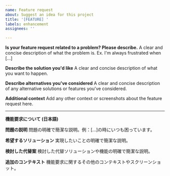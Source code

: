 ```yaml
---
name: Feature request
about: Suggest an idea for this project
title: '[FEATURE] '
labels: enhancement
assignees: ''

---
```


**Is your feature request related to a problem? Please describe.**
A clear and concise description of what the problem is. Ex. I'm always frustrated when [...]

**Describe the solution you'd like**
A clear and concise description of what you want to happen.

**Describe alternatives you've considered**
A clear and concise description of any alternative solutions or features you've considered.

**Additional context**
Add any other context or screenshots about the feature request here.

---

**機能要求について (日本語)**

**問題の説明**
問題の明確で簡潔な説明。例：[...]の時にいつも困っています。

**希望するソリューション**
実現したいことの明確で簡潔な説明。

**検討した代替案**
検討した代替ソリューションや機能の明確で簡潔な説明。

**追加のコンテキスト**
機能要求に関するその他のコンテキストやスクリーンショット。